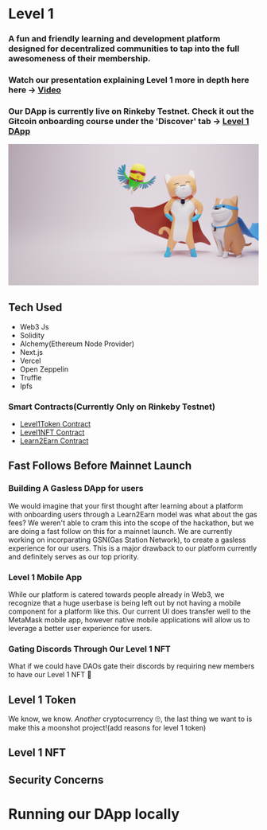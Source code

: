 # Level 1  
### A fun and friendly learning and development platform designed for decentralized communities to tap into the full awesomeness of their membership. 
### Watch our presentation explaining Level 1 more in depth here here -> [Video](https://youtu.be/labhduL_v0Y)
### Our DApp is currently live on Rinkeby Testnet. Check it out the Gitcoin onboarding course under the 'Discover' tab -> [Level 1 DApp](https://level1.vercel.app/)  


<p align="center">
 <img src="public/assets/images/L1_Mascots_1.png?raw=true" alt="Next js starter banner">
</p>

## Tech Used

- Web3 Js 
- Solidity 
- Alchemy(Ethereum Node Provider) 
- Next.js 
- Vercel
- Open Zeppelin
- Truffle 
- Ipfs

### Smart Contracts(Currently Only on Rinkeby Testnet)

- [Level1Token Contract](https://rinkeby.etherscan.io/address/0xea5Bd7D2aBe3c8546D70c470A65422CC322266E4)
- [Level1NFT Contract](https://rinkeby.etherscan.io/address/0x278C8D7ae2694f888894EA4817eCdB84bc5E6781)
- [Learn2Earn Contract](https://rinkeby.etherscan.io/address/0x45b3fe142ba8c4d55b1f726a24d7ea335516680c)

## Fast Follows Before Mainnet Launch

### Building A Gasless DApp for users  
We would imagine that your first thought after learning about a platform with onboarding users through a Learn2Earn model was what about the gas fees? We weren't able to cram this into the scope of the hackathon, but we are doing a fast follow on this for a mainnet launch. We are currently working on incorparating GSN(Gas Station Network), to create a gasless experience for our users. This is a major drawback to our platform currently and definitely serves as our top priority. 

### Level 1 Mobile App 
While our platform is catered towards people already in Web3, we recognize that a huge userbase is being left out by not having a mobile component for a platform like this. Our current UI does transfer well to the MetaMask mobile app, however native mobile applications will allow us to leverage a better user experience for users.  

### Gating Discords Through Our Level 1 NFT 
What if we could have DAOs gate their discords by requiring new members to have our Level 1 NFT 🤔

## Level 1 Token 
We know, we know. *Another* cryptocurrency 🙄, the last thing we want to is make this a moonshot project!(add reasons for level 1 token)

## Level 1 NFT 

## Security Concerns 

# Running our DApp locally


